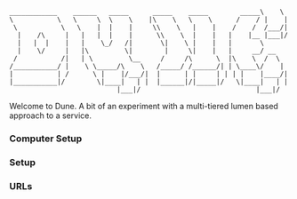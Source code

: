  ```                                                               _____
 ____________    ______   _____      _____    _____        _____\    \
 \           \   \     \  \    \    |\    \   \    \      /    / |    |
  \           \   \    |  |    |     \\    \   |    |    /    /  /___/|
   |    /\     |   |   |  |    |      \\    \  |    |   |    |__ |___|/
   |   |  |    |   |    \_/   /|       \|    \ |    |   |       \
   |    \/     |   |\         \|        |     \|    |   |     __/ __
  /           /|   | \         \__     /     /\      \  |\    \  /  \
 /___________/ |    \ \_____/\    \   /_____/ /______/| | \____\/    |
|           | /      \ |    |/___/|  |      | |     | | | |    |____/|
|___________|/        \|____|   | |  |______|/|_____|/   \|____|   | |
                            |___|/                             |___|/
```
Welcome to Dune. A bit of an experiment with a multi-tiered lumen based approach to a service.

### Computer Setup


### Setup


### URLs

